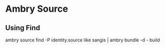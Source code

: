 
# Ambry Source

## Using Find

ambry source find -P identity.source like sangis | ambry bundle -d - build 
